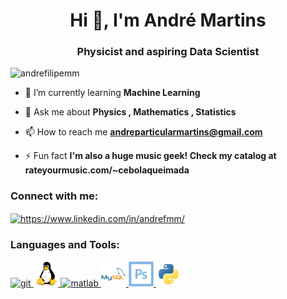 <h1 align="center">Hi 👋, I'm André Martins</h1>
<h3 align="center">Physicist and aspiring Data Scientist</h3>

<p align="left"> <img src="https://komarev.com/ghpvc/?username=andrefilipemm&label=Profile%20views&color=0e75b6&style=flat" alt="andrefilipemm" /> </p>

- 🌱 I’m currently learning **Machine Learning**

- 💬 Ask me about **Physics , Mathematics , Statistics**

- 📫 How to reach me **andreparticularmartins@gmail.com**

- ⚡ Fun fact **I'm also a huge music geek! Check my catalog at rateyourmusic.com/~cebolaqueimada**

<h3 align="left">Connect with me:</h3>
<p align="left">
<a href="https://linkedin.com/in/https://www.linkedin.com/in/andrefmm/" target="blank"><img align="center" src="https://raw.githubusercontent.com/rahuldkjain/github-profile-readme-generator/master/src/images/icons/Social/linked-in-alt.svg" alt="https://www.linkedin.com/in/andrefmm/" height="30" width="40" /></a>
</p>

<h3 align="left">Languages and Tools:</h3>
<p align="left"> <a href="https://git-scm.com/" target="_blank" rel="noreferrer"> <img src="https://www.vectorlogo.zone/logos/git-scm/git-scm-icon.svg" alt="git" width="40" height="40"/> </a> <a href="https://www.linux.org/" target="_blank" rel="noreferrer"> <img src="https://raw.githubusercontent.com/devicons/devicon/master/icons/linux/linux-original.svg" alt="linux" width="40" height="40"/> </a> <a href="https://www.mathworks.com/" target="_blank" rel="noreferrer"> <img src="https://upload.wikimedia.org/wikipedia/commons/2/21/Matlab_Logo.png" alt="matlab" width="40" height="40"/> </a> <a href="https://www.mysql.com/" target="_blank" rel="noreferrer"> <img src="https://raw.githubusercontent.com/devicons/devicon/master/icons/mysql/mysql-original-wordmark.svg" alt="mysql" width="40" height="40"/> </a> <a href="https://www.photoshop.com/en" target="_blank" rel="noreferrer"> <img src="https://raw.githubusercontent.com/devicons/devicon/master/icons/photoshop/photoshop-line.svg" alt="photoshop" width="40" height="40"/> </a> <a href="https://www.python.org" target="_blank" rel="noreferrer"> <img src="https://raw.githubusercontent.com/devicons/devicon/master/icons/python/python-original.svg" alt="python" width="40" height="40"/> </a> </p>
